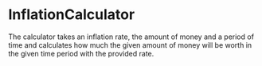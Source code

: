 # InflationCalculator

The calculator takes an inflation rate, the amount of money and a period of time and calculates how much the given amount of money will be worth in the given time period with the provided rate. 
